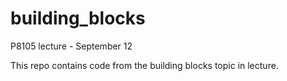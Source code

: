 # building_blocks
P8105 lecture - September 12

This repo contains code from the building blocks topic in lecture.